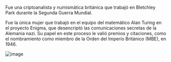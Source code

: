 Fue una criptoanalista y numismática británica que trabajó en Bletchley Park durante la Segunda Guerra Mundial.

Fue la única mujer que trabajó en el equipo del matemático Alan Turing en el proyecto Enigma, que desencriptó las comunicaciones secretas de la Alemania nazi. Su papel en este proceso le valió premios y citaciones, como el nombramiento como miembro de la Orden del Imperio Británico (MBE), en 1946.

![image](mujerEnLaInformatica/mujeres/MariaBlasco/mariablasco3.jpg)
